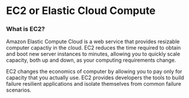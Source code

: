 # EC2 or Elastic Cloud Compute

### What is EC2?
Amazon Elastic Compute Cloud is a web service that provides resizable computer capactiy in the cloud. EC2 reduces the time required to obtain and boot new server instances to minutes, allowing you to quickly scale capacity, both up and down, as your computing requirements change. <br>

EC2 changes the economics of computer by allowing you to pay only for capacity that you actually use. EC2 provides developers the tools to build failure resilient applications and isolate themselves from common failure scenarios.